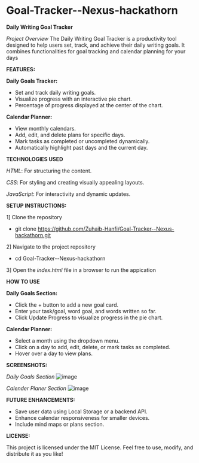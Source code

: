 # Goal-Tracker--Nexus-hackathorn

**Daily Writing Goal Tracker**

*Project Overview*
The Daily Writing Goal Tracker is a productivity tool designed to help users set, track, and achieve their daily writing goals. It combines functionalities for goal tracking and calendar planning for your days

**FEATURES:**

**Daily Goals Tracker:**

* Set and track daily writing goals.
* Visualize progress with an interactive pie chart.
* Percentage of progress displayed at the center of the chart.

**Calendar Planner:**

* View monthly calendars.
* Add, edit, and delete plans for specific days.
* Mark tasks as completed or uncompleted dynamically.
* Automatically highlight past days and the current day.


**TECHNOLOGIES USED**

*HTML*: For structuring the content.

*CSS*: For styling and creating visually appealing layouts.

*JavaScript*: For interactivity and dynamic updates.


**SETUP INSTRUCTIONS:**

1] Clone the repository
   * git clone https://github.com/Zuhaib-Hanfi/Goal-Tracker--Nexus-hackathorn.git
   
2] Navigate to the project repository
   * cd Goal-Tracker--Nexus-hackathorn
   
3] Open the  *index.html* file in a browser to run the appication


**HOW TO USE**

**Daily Goals Section:**
* Click the + button to add a new goal card.
* Enter your task/goal, word goal, and words written so far.
* Click Update Progress to visualize progress in the pie chart.

**Calendar Planner:**
* Select a month using the dropdown menu.
* Click on a day to add, edit, delete, or mark tasks as completed.
* Hover over a day to view plans.

**SCREENSHOTS:**

*Daily Goals Section*
![image](https://github.com/user-attachments/assets/a0e99fe8-2010-4628-8975-50cb54f801bf)


*Calender Planer Section*
![image](https://github.com/user-attachments/assets/1adb8bef-a869-4fcd-847d-c82e8aa56560)

**FUTURE ENHANCEMENTS:**
* Save user data using Local Storage or a backend API.
* Enhance calendar responsiveness for smaller devices.
* Include mind maps or plans section.

**LICENSE:**

This project is licensed under the MIT License. Feel free to use, modify, and distribute it as you like!
